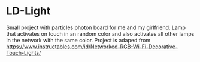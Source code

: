 # LD-Light
Small project with particles photon board for me and my girlfriend. Lamp that activates on touch in an random color and also activates all other lamps in the network with the same color. Project is adaped from https://www.instructables.com/id/Networked-RGB-Wi-Fi-Decorative-Touch-Lights/ 
